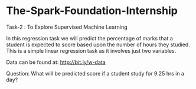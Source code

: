 # The-Spark-Foundation-Internship

Task-2 : To Explore Supervised Machine Learning 

In this regression task we will predict the percentage of
marks that a student is expected to score based upon the
number of hours they studied. This is a simple linear
regression task as it involves just two variables. 

Data can be found at: http://bit.ly/w-data

Question: What will be predicted score if a student study for 9.25 hrs in a day?
